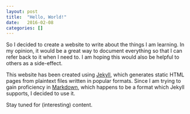 ```yaml
---
layout: post
title:  "Hello, World!"
date:   2016-02-08
categories: []
---
```

So I decided to create a website to write about the things I am learning. In my opinion, it would be a great way to document everything so that I can refer back to it when I need to. I am hoping this would also be helpful to others as a side-effect.

This website has been created using [Jekyll](http://www.jekyllrb.com), which generates static HTML pages from plaintext files written in popular formats. Since I am trying to gain proficiency in [Markdown](https://en.wikipedia.org/wiki/Markdown), which happens to be a format which Jekyll supports, I decided to use it.

Stay tuned for (interesting) content.
